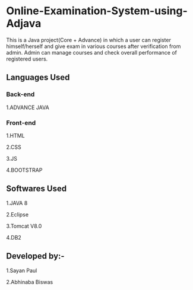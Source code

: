 # Online-Examination-System-using-Adjava
This is a Java project(Core + Advance) in which a user can register himself/herself and give exam in various courses after verification from admin. Admin can manage courses and check overall performance of registered users.

## Languages Used

### Back-end

1.ADVANCE JAVA

### Front-end
1.HTML

2.CSS

3.JS

4.BOOTSTRAP


## Softwares Used

1.JAVA 8

2.Eclipse

3.Tomcat V8.0

4.DB2

## Developed by:-

1.Sayan Paul

2.Abhinaba Biswas
